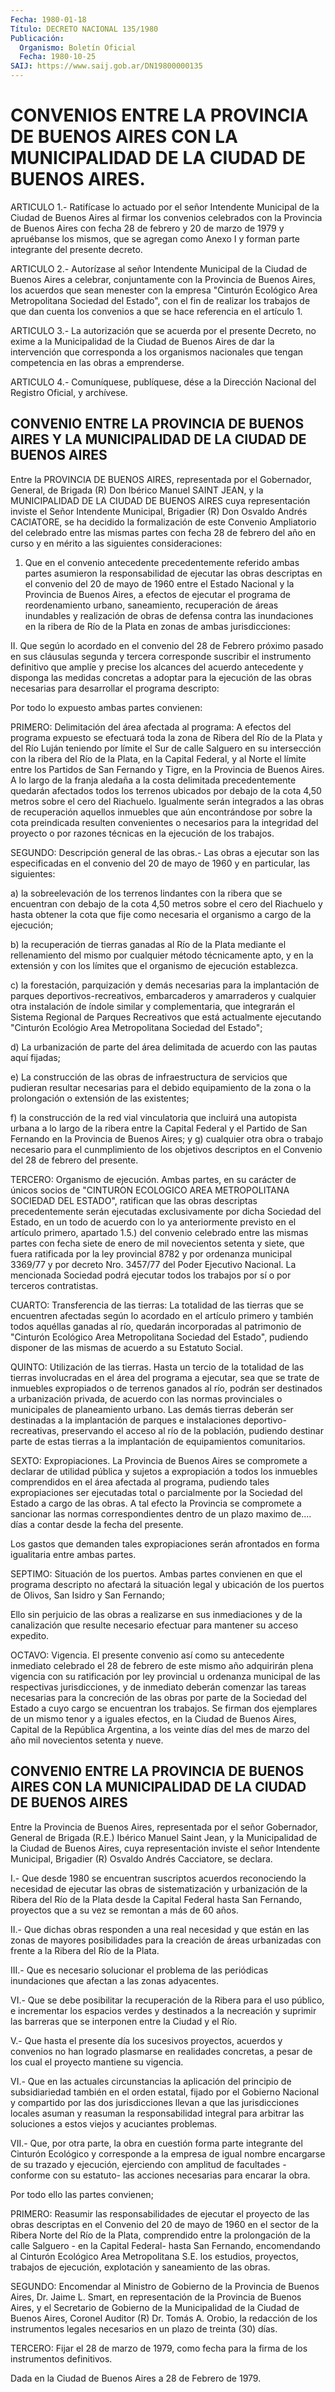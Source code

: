 ```yaml
---
Fecha: 1980-01-18
Título: DECRETO NACIONAL 135/1980
Publicación:
  Organismo: Boletín Oficial
  Fecha: 1980-10-25
SAIJ: https://www.saij.gob.ar/DN19800000135
---
```

# CONVENIOS ENTRE LA PROVINCIA DE BUENOS AIRES CON LA MUNICIPALIDAD DE LA CIUDAD DE BUENOS AIRES.

<a id="1"></a>
ARTICULO 1.- Ratifícase lo actuado por el señor Intendente Municipal de la Ciudad de Buenos Aires al firmar los convenios celebrados con la Provincia de Buenos Aires con fecha 28 de febrero y 20 de marzo de 1979 y apruébanse los mismos, que se agregan como Anexo I y forman parte integrante del presente decreto.

<a id="2"></a>
ARTICULO 2.- Autorízase al señor Intendente Municipal de la Ciudad de Buenos Aires a celebrar, conjuntamente con la Provincia de Buenos Aires, los acuerdos que sean menester con la empresa "Cinturón Ecológico Area Metropolitana Sociedad del Estado", con el fin de realizar los trabajos de que dan cuenta los convenios a que se hace referencia en el artículo 1.

<a id="3"></a>
ARTICULO 3.- La autorización que se acuerda por el presente Decreto, no exime a la Municipalidad de la Ciudad de Buenos Aires de dar la intervención que corresponda a los organismos nacionales que tengan competencia en las obras a emprenderse.

<a id="4"></a>
ARTICULO 4.- Comuníquese, publíquese, dése a la Dirección Nacional del Registro Oficial, y archívese.

## CONVENIO  ENTRE  LA PROVINCIA DE BUENOS AIRES Y LA MUNICIPALIDAD DE LA CIUDAD DE BUENOS AIRES

<a id="1"></a>
Entre la PROVINCIA DE BUENOS AIRES, representada por el Gobernador, General, de Brigada (R) Don Ibérico Manuel SAINT JEAN, y la MUNICIPALIDAD DE LA CIUDAD DE BUENOS AIRES cuya representación inviste el Señor Intendente Municipal, Brigadier (R) Don Osvaldo Andrés CACIATORE, se ha decidido la formalización de este Convenio Ampliatorio del celebrado entre las mismas partes con fecha 28 de febrero del año en curso y en mérito a las siguientes consideraciones:

1. Que en el convenio antecedente precedentemente referido ambas partes asumieron la responsabilidad de ejecutar las obras descriptas en el convenio del 20 de mayo de 1960 entre el Estado Nacional y la Provincia de Buenos Aires, a efectos de ejecutar el programa de reordenamiento urbano, saneamiento, recuperación de áreas inundables y realización de obras de defensa contra las inundaciones en la ribera de Río de la Plata en zonas de ambas jurisdicciones:

II. Que según lo acordado en el convenio del 28 de Febrero próximo pasado en sus cláusulas segunda y tercera corresponde suscribir el instrumento definitivo que amplíe y precise los alcances del acuerdo antecedente y disponga las medidas concretas a adoptar para la ejecución de las obras necesarias para desarrollar el programa descripto:

Por todo lo expuesto ambas partes convienen:

PRIMERO: Delimitación del área afectada al programa: A efectos del programa expuesto se efectuará toda la zona de Ribera del Río de la Plata y del Río Luján teniendo por límite el Sur de calle Salguero en su intersección con la ribera del Río de la Plata, en la Capital Federal, y al Norte el límite entre los Partidos de San Fernando y Tigre, en la Provincia de Buenos Aires. A lo largo de la franja aledaña a la costa delimitada precedentemente quedarán afectados todos los terrenos ubicados por debajo de la cota 4,50 metros sobre el cero del Riachuelo. Igualmente serán integrados a las obras de recuperación aquellos inmuebles que aún encontrándose por sobre la cota preindicada resulten convenientes o necesarios para la integridad del proyecto o por razones técnicas en la ejecución de los trabajos.

SEGUNDO: Descripción general de las obras.- Las obras a ejecutar son las especificadas en el convenio del 20 de mayo de 1960 y en particular, las siguientes:

a) la sobreelevación de los terrenos lindantes con la ribera que se encuentran con debajo de la cota 4,50 metros sobre el cero del Riachuelo y hasta obtener la cota que fije como necesaria el organismo a cargo de la ejecución;

b) la recuperación de tierras ganadas al Río de la Plata mediante el rellenamiento del mismo por cualquier método técnicamente apto, y en la extensión y con los límites que el organismo de ejecución establezca.

c) la forestación, parquización y demás necesarias para la implantación de parques deportivos-recreativos, embarcaderos y amarraderos y cualquier otra instalación de índole similar y complementaria, que integrarán el Sistema Regional de Parques Recreativos que está actualmente ejecutando "Cinturón Ecológio Area Metropolitana Sociedad del Estado";

d) La urbanización de parte del área delimitada de acuerdo con las pautas aquí fijadas;

e) La construcción de las obras de infraestructura de servicios que pudieran resultar necesarias para el debido equipamiento de la zona o la prolongación o extensión de las existentes;

f) la construcción de la red vial vinculatoria que incluirá una autopista urbana a lo largo de la ribera entre la Capital Federal y el Partido de San Fernando en la Provincia de Buenos Aires; y g) cualquier otra obra o trabajo necesario para el cunmplimiento de los objetivos descriptos en el Convenio del 28 de febrero del presente.

TERCERO: Organismo de ejecución. Ambas partes, en su carácter de únicos socios de "CINTURON ECOLOGICO AREA METROPOLITANA SOCIEDAD DEL ESTADO", ratifican que las obras descriptas precedentemente serán ejecutadas exclusivamente por dicha Sociedad del Estado, en un todo de acuerdo con lo ya anteriormente previsto en el artículo primero, apartado 1.5.) del convenio celebrado entre las mismas partes con fecha siete de enero de mil novecientos setenta y siete, que fuera ratificada por la ley provincial 8782 y por ordenanza municipal 3369/77 y por decreto Nro. 3457/77 del Poder Ejecutivo Nacional. La mencionada Sociedad podrá ejecutar todos los trabajos por sí o por terceros contratistas.

CUARTO: Transferencia de las tierras: La totalidad de las tierras que se encuentren afectadas según lo acordado en el artículo primero y también todos aquéllas ganadas al río, quedarán incorporadas al patrimonio de "Cinturón Ecológico Area Metropolitana Sociedad del Estado", pudiendo disponer de las mismas de acuerdo a su Estatuto Social.

QUINTO: Utilización de las tierras. Hasta un tercio de la totalidad de las tierras involucradas en el área del programa a ejecutar, sea que se trate de inmuebles expropiados o de terrenos ganados al río, podrán ser destinados a urbanización privada, de acuerdo con las normas provinciales o municipales de planeamiento urbano. Las demás tierras deberán ser destinadas a la implantación de parques e instalaciones deportivo-recreativas, preservando el acceso al río de la población, pudiendo destinar parte de estas tierras a la implantación de equipamientos comunitarios.

SEXTO: Expropiaciones. La Provincia de Buenos Aires se compromete a declarar de utilidad pública y sujetos a expropiación a todos los inmuebles comprendidos en el área afectada al programa, pudiendo tales expropiaciones ser ejecutadas total o parcialmente por la Sociedad del Estado a cargo de las obras. A tal efecto la Provincia se compromete a sancionar las normas correspondientes dentro de un plazo maximo de.... días a contar desde la fecha del presente.

Los gastos que demanden tales expropiaciones serán afrontados en forma igualitaria entre ambas partes.

SEPTIMO: Situación de los puertos. Ambas partes convienen en que el programa descripto no afectará la situación legal y ubicación de los puertos de Olivos, San Isidro y San Fernando;

Ello sin perjuicio de las obras a realizarse en sus inmediaciones y de la canalización que resulte necesario efectuar para mantener su acceso expedito.

OCTAVO: Vigencia. El presente convenio así como su antecedente inmediato celebrado el 28 de febrero de este mismo año adquirirán plena vigencia con su ratificación por ley provincial u ordenanza municipal de las respectivas jurisdicciones, y de inmediato deberán comenzar las tareas necesarias para la concreción de las obras por parte de la Sociedad del Estado a cuyo cargo se encuentran los trabajos. Se firman dos ejemplares de un mismo tenor y a iguales efectos, en la Ciudad de Buenos Aires, Capital de la República Argentina, a los veinte días del mes de marzo del año mil novecientos setenta y nueve.

## CONVENIO  ENTRE  LA  PROVINCIA DE BUENOS AIRES CON LA MUNICIPALIDAD DE LA CIUDAD DE BUENOS AIRES

<a id="1"></a>
Entre la Provincia de Buenos Aires, representada por el señor Gobernador, General de Brigada (R.E.) Ibérico Manuel Saint Jean, y la Municipalidad de la Ciudad de Buenos Aires, cuya representación inviste el señor Intendente Municipal, Brigadier (R) Osvaldo Andrés Cacciatore, se declara.

I.- Que desde 1980 se encuentran suscriptos acuerdos reconociendo la necesidad de ejecutar las obras de sistematización y urbanización de la Ribera del Río de la Plata desde la Capital Federal hasta San Fernando, proyectos que a su vez se remontan a más de 60 años.

II.- Que dichas obras responden a una real necesidad y que están en las zonas de mayores posibilidades para la creación de áreas urbanizadas con frente a la Ribera del Río de la Plata.

III.- Que es necesario solucionar el problema de las periódicas inundaciones que afectan a las zonas adyacentes.

VI.- Que se debe posibilitar la recuperación de la Ribera para el uso público, e incrementar los espacios verdes y destinados a la necreación y suprimir las barreras que se interponen entre la Ciudad y el Río.

V.- Que hasta el presente día los sucesivos proyectos, acuerdos y convenios no han logrado plasmarse en realidades concretas, a pesar de los cual el proyecto mantiene su vigencia.

VI.- Que en las actuales circunstancias la aplicación del principio de subsidiariedad también en el orden estatal, fijado por el Gobierno Nacional y compartido por las dos jurisdicciones llevan a que las jurisdicciones locales asuman y reasuman la responsabilidad integral para arbitrar las soluciones a estos viejos y acuciantes problemas.

VII.- Que, por otra parte, la obra en cuestión forma parte integrante del Cinturón Ecológico y corresponde a la empresa de igual nombre encargarse de su trazado y ejecución, ejerciendo con amplitud de facultades -conforme con su estatuto- las acciones necesarias para encarar la obra.

Por todo ello las partes convienen;

PRIMERO: Reasumir las responsabilidades de ejecutar el proyecto de las obras descriptas en el Convenio del 20 de mayo de 1960 en el sector de la Ribera Norte del Río de la Plata, comprendido entre la prolongación de la calle Salguero - en la Capital Federal- hasta San Fernando, encomendando al Cinturón Ecológico Area Metropolitana S.E. los estudios, proyectos, trabajos de ejecución, explotación y saneamiento de las obras.

SEGUNDO: Encomendar al Ministro de Gobierno de la Provincia de Buenos Aires, Dr. Jaime L. Smart, en representación de la Provincia de Buenos Aires, y el Secretario de Gobierno de la Municipalidad de la Ciudad de Buenos Aires, Coronel Auditor (R) Dr. Tomás A. Orobio, la redacción de los instrumentos legales necesarios  en un plazo de treinta (30) días.

TERCERO: Fijar el 28 de marzo de 1979, como fecha para la firma de los instrumentos definitivos.

Dada en la Ciudad de Buenos Aires a 28 de Febrero de 1979.
